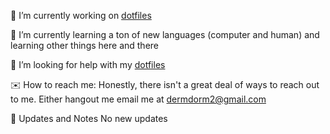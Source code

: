 🔭 I’m currently working on [dotfiles](https://github.com/SingularisArt/Singularis)

🤔 I’m currently learning a ton of new languages (computer and human) and learning other things here and there

🌱 I’m looking for help with my [dotfiles](https://github.com/SingularisArt/Singularis)

✉️ How to reach me:
Honestly, there isn't a great deal of ways to reach out to me. Either 
  hangout me
  email me at dermdorm2@gmail.com

📔 Updates and Notes
No new updates
